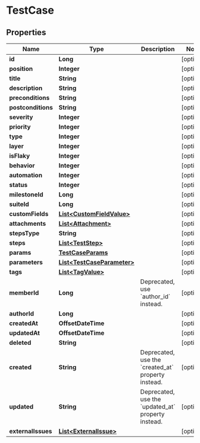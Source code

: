 

# TestCase


## Properties

| Name | Type | Description | Notes |
|------------ | ------------- | ------------- | -------------|
|**id** | **Long** |  |  [optional] |
|**position** | **Integer** |  |  [optional] |
|**title** | **String** |  |  [optional] |
|**description** | **String** |  |  [optional] |
|**preconditions** | **String** |  |  [optional] |
|**postconditions** | **String** |  |  [optional] |
|**severity** | **Integer** |  |  [optional] |
|**priority** | **Integer** |  |  [optional] |
|**type** | **Integer** |  |  [optional] |
|**layer** | **Integer** |  |  [optional] |
|**isFlaky** | **Integer** |  |  [optional] |
|**behavior** | **Integer** |  |  [optional] |
|**automation** | **Integer** |  |  [optional] |
|**status** | **Integer** |  |  [optional] |
|**milestoneId** | **Long** |  |  [optional] |
|**suiteId** | **Long** |  |  [optional] |
|**customFields** | [**List&lt;CustomFieldValue&gt;**](CustomFieldValue.md) |  |  [optional] |
|**attachments** | [**List&lt;Attachment&gt;**](Attachment.md) |  |  [optional] |
|**stepsType** | **String** |  |  [optional] |
|**steps** | [**List&lt;TestStep&gt;**](TestStep.md) |  |  [optional] |
|**params** | [**TestCaseParams**](TestCaseParams.md) |  |  [optional] |
|**parameters** | [**List&lt;TestCaseParameter&gt;**](TestCaseParameter.md) |  |  [optional] |
|**tags** | [**List&lt;TagValue&gt;**](TagValue.md) |  |  [optional] |
|**memberId** | **Long** | Deprecated, use &#x60;author_id&#x60; instead. |  [optional] |
|**authorId** | **Long** |  |  [optional] |
|**createdAt** | **OffsetDateTime** |  |  [optional] |
|**updatedAt** | **OffsetDateTime** |  |  [optional] |
|**deleted** | **String** |  |  [optional] |
|**created** | **String** | Deprecated, use the &#x60;created_at&#x60; property instead. |  [optional] |
|**updated** | **String** | Deprecated, use the &#x60;updated_at&#x60; property instead. |  [optional] |
|**externalIssues** | [**List&lt;ExternalIssue&gt;**](ExternalIssue.md) |  |  [optional] |



